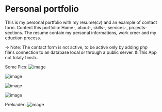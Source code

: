 # Personal portfolio

This is my personal portfolio with my resume(cv) and an example of contact form.
Content this portfolio:
Home-, about-, skills-, services-, projects- sections.
The resume contain my personal informations, work creer  and my eduction process. 

-> Note: 
The contact form is not active, to be active only by adding php file's connection to an database local or through a public server.
& This App not totaly finish...

Some Pics:
![image](https://user-images.githubusercontent.com/38005501/190394468-11795212-cc4a-47b5-a42f-735658458ef5.png)

![image](https://user-images.githubusercontent.com/38005501/190397120-7e22d013-233e-4b06-acc8-e605fe66947c.png)

![image](https://user-images.githubusercontent.com/38005501/190396613-0769ea16-b656-4958-bc28-7862940a1351.png)

![image](https://user-images.githubusercontent.com/38005501/190396725-84684b4a-9fd5-45d0-ad60-ba2062a815b5.png)

Preloader:
![image](https://user-images.githubusercontent.com/38005501/190396832-3d6e7b78-98ab-4dbf-bd33-45e2855e0db4.png)
